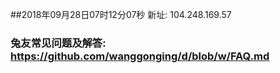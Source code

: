 ##2018年09月28日07时12分07秒 新址: 104.248.169.57
### 兔友常见问题及解答: https://github.com/wanggonging/d/blob/w/FAQ.md
